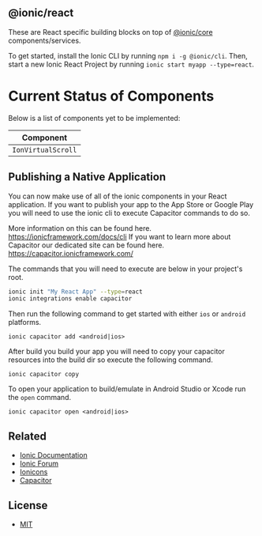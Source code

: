 ## @ionic/react

These are React specific building blocks on top of [@ionic/core](https://www.npmjs.com/package/@ionic/core) components/services.

To get started, install the Ionic CLI by running `npm i -g @ionic/cli`. Then, start a new Ionic React Project by running `ionic start myapp --type=react`.

# Current Status of Components

Below is a list of components yet to be implemented:

| Component          |
| ------------------ |
| `IonVirtualScroll` |

## Publishing a Native Application

You can now make use of all of the ionic components in your React application.
If you want to publish your app to the App Store or Google Play you will need to use the ionic cli to execute Capacitor commands to do so.

More information on this can be found here. https://ionicframework.com/docs/cli
If you want to learn more about Capacitor our dedicated site can be found here. https://capacitor.ionicframework.com/

The commands that you will need to execute are below in your project's root.

```sh
ionic init "My React App" --type=react
ionic integrations enable capacitor
```

Then run the following command to get started with either `ios` or `android` platforms.

```
ionic capacitor add <android|ios>
```

After build you build your app you will need to copy your capacitor resources into the build dir so execute the following command.

```
ionic capacitor copy
```

To open your application to build/emulate in Android Studio or Xcode run the `open` command.

```
ionic capacitor open <android|ios>
```

## Related

- [Ionic Documentation](https://ionicframework.com/docs/)
- [Ionic Forum](https://forum.ionicframework.com/)
- [Ionicons](http://ionicons.com/)
- [Capacitor](https://capacitor.ionicframework.com/)

## License

- [MIT](https://raw.githubusercontent.com/ionic-team/ionic/main/LICENSE)
